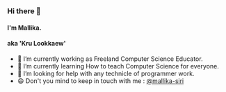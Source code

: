 ### Hi there 👋 
#### I'm Mallika. 
#### aka 'Kru Lookkaew'

- :school:  I’m currently working as Freeland Computer Science Educator.
- :green_book:  I’m currently learning How to teach Computer Science for everyone.
- 🤔  I’m looking for help with any technicle of programmer work.
- 😄  Don't you mind to keep in touch with me : [@mallika-siri](https://linkedin.com/in/mallika-siri)
<!--
**siriMallika/siriMallika** is a ✨ _special_ ✨ repository because its `README.md` (this file) appears on your GitHub profile.

Here are some ideas to get you started:

- 🔭 I’m currently working on ...
- 🌱 I’m currently learning ...
- 👯 I’m looking to collaborate on ...
- 🤔 I’m looking for help with ...
- 💬 Ask me about ...
- 📫 How to reach me: ...
- 😄 Pronouns: ...
- ⚡ Fun fact: ...
-->
